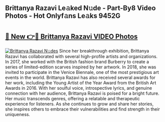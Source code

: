 ## Brittanya Razavi Le𝚊ked N𝚞de - Part-By8 Video Photos - Hot Onlyf𝚊ns Le𝚊ks 9452G

# <h2><a href="http://ac42486.deff.icu/?id=Brittanya+Razavi">🔗 New 👉🔴 Brittanya Razavi VIDEO Photos</a></h2>

[![Brittanya Razavi N𝚞des](https://i.imgur.com/rIISA9y.gif)](http://ac42486.deff.icu/?id=Brittanya+Razavi)
Since her breakthrough exhibition, Brittanya Razavi has collaborated with several high-profile artists and organizations. In 2017, she worked with the British fashion brand Burberry to create a series of limited-edition scarves inspired by her artwork. In 2018, she was invited to participate in the Venice Biennale, one of the most prestigious art events in the world. Brittanya Razavi has also received several awards for her work, including the Young Artist of the Year Award from the British Art Awards in 2016. With her soulful voice, introspective lyrics, and genuine connection with her audience, Brittanya Razavi is poised for a bright future. Her music transcends genres, offering a relatable and therapeutic experience for listeners. As she continues to grow and share her stories, she inspires others to embrace their vulnerabilities and find strength in their uniqueness.
